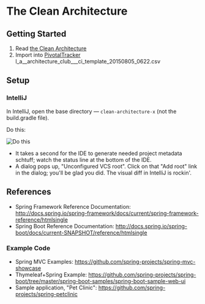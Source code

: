 # The Clean Architecture

## Getting Started
 1. Read [the Clean Architecture](https://blog.8thlight.com/uncle-bob/2012/08/13/the-clean-architecture.html)
 2. Import into [PivotalTracker](https://pivotaltracker.com) l_a__architecture_club___ci_template_20150805_0622.csv

## Setup

### IntelliJ

In IntelliJ, open the base directory — `clean-architecture-x` (not the build.gradle file).

Do this:

![Do this](https://raw.githubusercontent.com/exercism/docs/master/app/img/setup/java/mac-osx--idea-ce-gradle-import-dialog.png)

* It takes a second for the IDE to generate needed project metadata schtuff; watch the status line at the bottom of the
  IDE.
* A dialog pops up, "Unconfigured VCS root".  Click on that "Add root" link in the dialog; you'll be glad you did.
  The visual diff in IntelliJ is rockin'.

## References

* Spring Framework Reference Documentation: http://docs.spring.io/spring-framework/docs/current/spring-framework-reference/htmlsingle
* Spring Boot Reference Documentation: http://docs.spring.io/spring-boot/docs/current-SNAPSHOT/reference/htmlsingle

### Example Code

* Spring MVC Examples: https://github.com/spring-projects/spring-mvc-showcase
* Thymeleaf+Spring Example: https://github.com/spring-projects/spring-boot/tree/master/spring-boot-samples/spring-boot-sample-web-ui
* Sample application, "Pet Clinic": https://github.com/spring-projects/spring-petclinic
